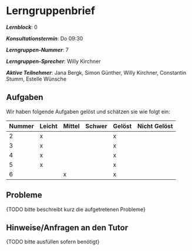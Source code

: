 # Lerngruppenbrief

***Lernblock***: 0

***Konsultationstermin***: Do 09:30

***Lerngruppen-Nummer***: 7

***Lerngruppen-Sprecher***: Willy Kirchner

***Aktive Teilnehmer***: Jana Bergk, Simon Günther, Willy Kirchner, Constantin Stumm, Estelle Wünsche

## Aufgaben

Wir haben folgende Aufgaben gelöst und schätzen sie wie folgt ein:

|Nummer |Leicht |Mittel |Schwer |Gelöst |Nicht Gelöst |
|-------|-------|-------|-------|-------|-------------|
|   2   |x      |       |       |x      |             |
|   3   |x      |       |       |x      |             |
|   4   |x      |       |       |x      |             |
|   5   |x      |       |       |x      |             |
|   6   |       |x      |       |x      |             |

## Probleme

{TODO bitte beschreibt kurz die aufgetretenen Probleme}

## Hinweise/Anfragen an den Tutor

{TODO bitte ausfüllen sofern benötigt}
